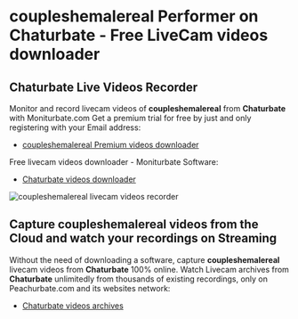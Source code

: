 # coupleshemalereal Performer on Chaturbate - Free LiveCam videos downloader

## Chaturbate Live Videos Recorder

Monitor and record livecam videos of **coupleshemalereal** from **Chaturbate** with Moniturbate.com
Get a premium trial for free by just and only registering with your Email address:
* [coupleshemalereal Premium videos downloader](https://moniturbate.com/request-demo-licence-key.html)

Free livecam videos downloader - Moniturbate Software:
* [Chaturbate videos downloader](https://moniturbate.com/moniturbate-download-software.html)

![coupleshemalereal livecam videos recorder](https://peachurnet.com/templates/moniturbate-software.png)


## Capture coupleshemalereal videos from the Cloud and watch your recordings on Streaming

Without the need of downloading a software, capture **coupleshemalereal** livecam videos from **Chaturbate** 100% online.
Watch Livecam archives from **Chaturbate** unlimitedly from thousands of existing recordings, only on Peachurbate.com and its websites network:
* [Chaturbate videos archives](https://peachurnet.com/)